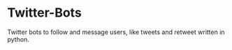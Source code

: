 # Twitter-Bots
Twitter bots to follow and message users, like tweets and retweet written in python.

